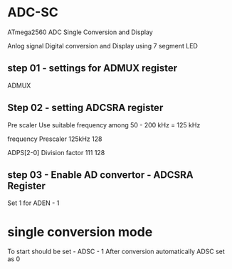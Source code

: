 # ADC-SC
 ATmega2560 ADC Single Conversion and Display

Anlog signal Digital conversion and Display using 7 segment LED

## step 01 - settings for ADMUX register
ADMUX

## Step 02 - setting ADCSRA register
Pre scaler
Use suitable frequency among 50 - 200 kHz = 125 kHz

frequency    Prescaler
125kHz       128

ADPS[2-0]  Division factor
111        128

## step 03 - Enable AD convertor - ADCSRA Register
Set 1 for ADEN - 1

# single conversion mode
To start should be set - ADSC  - 1
After conversion automatically ADSC set as 0